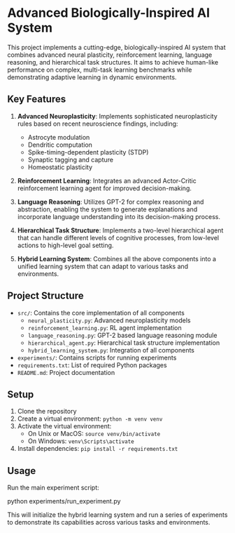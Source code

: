 # Advanced Biologically-Inspired AI System

This project implements a cutting-edge, biologically-inspired AI system that combines advanced neural plasticity, reinforcement learning, language reasoning, and hierarchical task structures. It aims to achieve human-like performance on complex, multi-task learning benchmarks while demonstrating adaptive learning in dynamic environments.

## Key Features

1. **Advanced Neuroplasticity**: Implements sophisticated neuroplasticity rules based on recent neuroscience findings, including:
   - Astrocyte modulation
   - Dendritic computation
   - Spike-timing-dependent plasticity (STDP)
   - Synaptic tagging and capture
   - Homeostatic plasticity

2. **Reinforcement Learning**: Integrates an advanced Actor-Critic reinforcement learning agent for improved decision-making.

3. **Language Reasoning**: Utilizes GPT-2 for complex reasoning and abstraction, enabling the system to generate explanations and incorporate language understanding into its decision-making process.

4. **Hierarchical Task Structure**: Implements a two-level hierarchical agent that can handle different levels of cognitive processes, from low-level actions to high-level goal setting.

5. **Hybrid Learning System**: Combines all the above components into a unified learning system that can adapt to various tasks and environments.



## Project Structure

- `src/`: Contains the core implementation of all components
  - `neural_plasticity.py`: Advanced neuroplasticity models
  - `reinforcement_learning.py`: RL agent implementation
  - `language_reasoning.py`: GPT-2 based language reasoning module
  - `hierarchical_agent.py`: Hierarchical task structure implementation
  - `hybrid_learning_system.py`: Integration of all components
- `experiments/`: Contains scripts for running experiments
- `requirements.txt`: List of required Python packages
- `README.md`: Project documentation

## Setup

1. Clone the repository
2. Create a virtual environment: `python -m venv venv`
3. Activate the virtual environment:
   - On Unix or MacOS: `source venv/bin/activate`
   - On Windows: `venv\Scripts\activate`
4. Install dependencies: `pip install -r requirements.txt`

## Usage

Run the main experiment script:

python experiments/run_experiment.py

This will initialize the hybrid learning system and run a series of experiments to demonstrate its capabilities across various tasks and environments.
